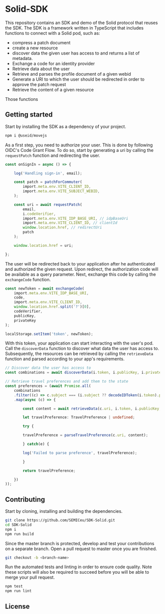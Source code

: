 # Solid-SDK
This repository contains an SDK and demo of the Solid protocol that reuses the SDK.
The SDK is a framework written in TypeScript that includes functions to connect with a Solid pod, such as:

- compress a patch document
- create a new resource
- discover data the given user has access to and returns a list of metadata.
- Exchange a code for an identity provider
- Retrieve data about the user
- Retrieve and parses the profile document of a given webid
- Generate a URI to which the user should be redirected in order to approve the patch request
- Retrieve the content of a given resource

Those functions


## Getting started
Start by installing the SDK as a dependency of your project.

```bash
npm i @useid/movejs
```

As a first step, you need to authorize your user. This is done by following OIDC's Code Grant Flow. To do so, start by generating a uri by calling the `requestPatch` function and redirecting the user.

```typescript
const onSignIn = async () => {

    log('Handling sign-in', email);

    const patch = patchForCommuter(
        import.meta.env.VITE_CLIENT_ID,
        import.meta.env.VITE_SUBJECT_WEBID,
    );

    const uri = await requestPatch(
        email,
        i.codeVerifier,
        import.meta.env.VITE_IDP_BASE_URI, // idpBaseUri
        import.meta.env.VITE_CLIENT_ID, // clientId
        window.location.href, // redirectUri
        patch
    );

    window.location.href = uri;

};
```

The user will be redirected back to your application after he authenticated and authorized the given request. Upon redirect, the authorization code will be available as a query parameter. Next, exchange this code by calling the `exchangeCode` function.

```typescript
const newToken = await exchangeCode(
    import.meta.env.VITE_IDP_BASE_URI,
    code,
    import.meta.env.VITE_CLIENT_ID,
    window.location.href.split('?')[0],
    codeVerifier,
    publicKey,
    privateKey
);

localStorage.setItem('token', newToken);
```

With this token, your application can start interacting with the user's pod. Call the `discoverData` function to discover what data the user has access to. Subsequently, the resources can be retrieved by calling the `retrieveData` function and parsed according to your app's requirements.

```typescript
// Discover data the user has access to
const combinations = await discoverData(i.token, i.publicKey, i.privateKey);

// Retrieve travel preferences and add them to the state
const preferences = (await Promise.all(
    combinations
    .filter((c) => c.subject === (i.subject ?? decodeIDToken(i.token).payload.webid) && c.type === 'https://voc.movejs.io/travel-preference')
    .map(async (c) => {

        const content = await retrieveData(c.uri, i.token, i.publicKey, i.privateKey);

        let travelPreference: TravelPreference | undefined;

        try {

        travelPreference = parseTravelPreference(c.uri, content);

        } catch(e) {

        log('Failed to parse preference', travelPreference);

        }

        return travelPreference;

    })
));
```

## Contributing
Start by cloning, installing and building the dependencies.

```bash
git clone https://github.com/SEMICeu/SDK-Solid.git
cd SDK-Solid
npm i
npm run build
```

Since the master branch is protected, develop and test your contributions on a separate branch. Open a pull request to master once you are finished.

```bash
git checkout -b <branch-name>
```

Run the automated tests and linting in order to ensure code quality. Note these scripts will also be required to succeed before you will be able to merge your pull request.

```bash
npm test
npm run lint
```

## License

